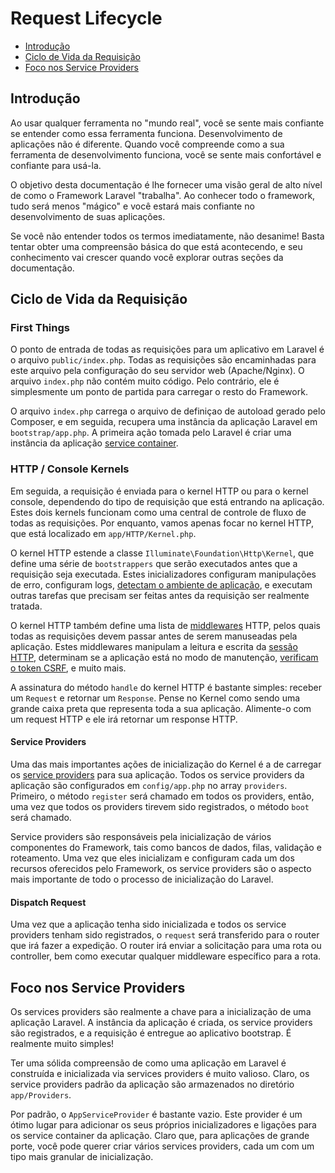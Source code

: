 # Request Lifecycle

- [Introdução](#introducao)
- [Ciclo de Vida da Requisição](#ciclo-de-vida)
- [Foco nos Service Providers](#foco-nos-service-providers)

<a name="introducao"></a>
## Introdução

Ao usar qualquer ferramenta no "mundo real", você se sente mais confiante se entender como essa ferramenta funciona. Desenvolvimento de aplicações não é diferente. Quando você compreende como a sua ferramenta de desenvolvimento funciona, você se sente mais confortável e confiante para usá-la.

O objetivo desta documentação é lhe fornecer uma visão geral de alto nível de como o Framework Laravel "trabalha". Ao conhecer todo o framework, tudo será menos "mágico" e você estará mais confiante no desenvolvimento de suas aplicações.

Se você não entender todos os termos imediatamente, não desanime! Basta tentar obter uma compreensão básica do que está acontecendo, e seu conhecimento vai crescer quando você explorar outras seções da documentação.

<a name="ciclo-de-vida"></a>
## Ciclo de Vida da Requisição

### First Things

O ponto de entrada de todas as requisições para um aplicativo em Laravel é o arquivo `public/index.php`. Todas as requisições são encaminhadas para este arquivo pela configuração do seu servidor web (Apache/Nginx). O arquivo `index.php` não contém muito código. Pelo contrário, ele é simplesmente um ponto de partida para carregar o resto do Framework.

O arquivo `index.php` carrega o arquivo de definiçao de autoload gerado pelo Composer, e em seguida, recupera uma instância da aplicação Laravel em `bootstrap/app.php`. A primeira ação tomada pelo Laravel é criar uma instância da aplicação  [service container](/docs/{{version}}/container).

### HTTP / Console Kernels

Em seguida, a requisição é enviada para o kernel HTTP ou para o kernel console, dependendo do tipo de requisição que está entrando na aplicação. Estes dois kernels funcionam como uma central de controle de fluxo de todas as requisições. Por enquanto, vamos apenas focar no kernel HTTP, que está localizado em `app/HTTP/Kernel.php`.

O kernel HTTP estende a classe `Illuminate\Foundation\Http\Kernel`, que define uma série de `bootstrappers` que serão executados antes que a requisição seja executada. Estes inicializadores configuram manipulações de erro, configuram logs, [detectam o ambiente de aplicação](/docs/{{version}}/installation#environment-configuration), e executam outras tarefas que precisam ser feitas antes da requisição ser realmente tratada.

O kernel HTTP também define uma lista de [middlewares](/docs/{{version}}/middleware) HTTP, pelos quais todas as requisições devem passar antes de serem manuseadas pela aplicação. Estes middlewares manipulam a leitura e escrita da [sessão HTTP](/docs/{{version}}/session), determinam se a aplicação está no modo de manutenção, [verificam o token CSRF](/docs/{{version}}/routing#csrf-protection), e muito mais.

A assinatura do método `handle` do kernel HTTP é bastante simples: receber um `Request` e retornar um `Response`. Pense no Kernel como sendo uma grande caixa preta que representa toda a sua aplicação. Alimente-o com um request HTTP e ele irá retornar um response HTTP.

#### Service Providers

Uma das mais importantes ações de inicialização do Kernel é a de carregar os [service providers](/docs/{{version}}/providers) para sua aplicação. Todos os service providers da aplicação são configurados em `config/app.php` no array `providers`. Primeiro, o método `register` será chamado em todos os providers, então, uma vez que todos os providers tirevem sido registrados, o método `boot` será chamado.

Service providers são responsáveis pela inicialização de vários componentes do Framework, tais como bancos de dados, filas, validação e roteamento. Uma vez que eles inicializam e configuram cada um dos recursos oferecidos pelo Framework, os service providers são o aspecto mais importante de todo o processo de inicialização do Laravel.

#### Dispatch Request

Uma vez que a aplicação tenha sido inicializada e todos os service providers tenham sido registrados, o `request` será transferido para o router que irá fazer a expedição. O router irá enviar a solicitação para uma rota ou controller, bem como executar qualquer middleware específico para a rota.

<a name="foco-nos-service-providers"></a>
## Foco nos Service Providers

Os services providers são realmente a chave para a inicialização de uma aplicação Laravel. A instância da aplicação é criada, os service providers são registrados, e a requisição é entregue ao aplicativo bootstrap. É realmente muito simples!

Ter uma sólida compreensão de como uma aplicação em Laravel é construída e inicializada via services providers é muito valioso. Claro, os service providers padrão da aplicação são armazenados no diretório `app/Providers`.

Por padrão, o `AppServiceProvider` é bastante vazio. Este provider é um ótimo lugar para adicionar os seus próprios inicializadores e ligações para os service container da aplicação. Claro que, para aplicações de grande porte, você pode querer criar vários services providers, cada um com um tipo mais granular de inicialização.
